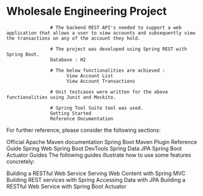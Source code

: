 # Wholesale Engineering Project
                    # The backend REST API's needed to support a web application that allows a user to view accounts and subsequently view the transactions on any of the account they hold.
                    
                    # The project was developed using Spring REST with Spring Boot. 
                    Database : H2
                    
                    # The below functionalities are achieved :
                          View Account List
                          View Account Transactions
                    
                    # Unit testcases were written for the above functionalities using Junit and Mockito.
                    
                    # Spring Tool Suite tool was used.
                    Getting Started
                    Reference Documentation

For further reference, please consider the following sections:

Official Apache Maven documentation
Spring Boot Maven Plugin Reference Guide
Spring Web
Spring Boot DevTools
Spring Data JPA
Spring Boot Actuator
Guides
The following guides illustrate how to use some features concretely:

Building a RESTful Web Service
Serving Web Content with Spring MVC
Building REST services with Spring
Accessing Data with JPA
Building a RESTful Web Service with Spring Boot Actuator
